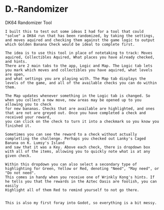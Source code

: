 # D.-Randomizer
 DK64 Randomizer Tool

	I built this to test out some ideas I had for a tool that could "solve" a DK64 run that has been randomized, by taking the settings, 
	and moves aquired and checking them against the game logic to output which Golden Banana Check would be ideal to complete first.

	The idea is to use this tool in place of notetaking to track: Moves aquired, Collectibles Aquired, What places you have already checked, and hints.
	There are 2 main tabs to the app, Logic and Map. The Logic tab lets you mark which moves and collectibles you have aquired, what levels are open, 
	and what settings you are playing with. The Map tab displays the levels of the game, and all of the available checks you can do within them.

	The Map updates whenever something in the Logic tab is changed. So when you collect a new move, new areas may be opened up to you allowing you to check
	for new bananas. Checks that are available are highlighted, and ones that are not are greyed out. Once you have completed a check and received your reward,
	you can click on the check to turn it into a checkmark so you know you finished it.

	Sometimes you can see the reward to a check without actually completling the challenge. Perhaps you checked out Lanky's Caged Banana on K. Lumsy's Island
	and saw that it was a Key. Above each check, there is dropdown box with all of the items, allowing you to quickly note what is at any given check.

	Within this dropdown you can also select a secondary type of highlighting for Green, Yellow or Red, denoting "Need", "May need", or "Do not need".
	This comes in handy when you receive one of Wrinkly Kong's hints. If he tells you that the rewards in the Aztec Oasis are foolish, you can easily
	Highlight all of them Red to remind yourself to not go there.
	

	This is also my first foray into Godot, so everything is a bit messy.